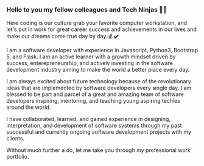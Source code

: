 ### Hello to you my fellow colleagues and Tech Ninjas 🥷👋
Here coding is our culture grab your favorite computer workstation, and let's put in work for great career success and achievements in our lives and make our dreams come true day by day.💰 ✔️

<!--
**KyleGichez/KyleGichez** is a ✨ _special_ ✨ repository because its `README.md` (this file) appears on your GitHub profile.

Here are some ideas to get you started:

- 🔭 I’m currently working on ...
- 🌱 I’m currently learning ...
- 👯 I’m looking to collaborate on ...
- 🤔 I’m looking for help with ...
- 💬 Ask me about ...
- 📫 How to reach me: ...
- 😄 Pronouns: ...
- ⚡ Fun fact: ...
-->
I am a software developer with experience in Javascript, Python3, Bootstrap 5, and Flask. I am an active learner with a growth mindset driven by success, enterepreneurship, and actively investing in the software development industry aiming to make the world a better place every day.

I am always excited about future technology because of the revolutionary ideas that are implemented by software developers every single day. I am blessed to be part and parcel of a great and amazing team of software developers inspiring, mentoring, and teaching young aspiring techies around the world.

I have collaborated, learned, and gained experience in designing, interpretation, and development of software systems through my past successful and currently ongoing software development projects with my clients.

Without much further a do, let me take you through my professional work portfolio.


